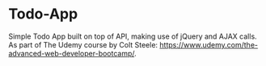 # Todo-App
Simple Todo App built on top of API, making use of jQuery and AJAX calls.
As part of The Udemy course by Colt Steele: https://www.udemy.com/the-advanced-web-developer-bootcamp/.
